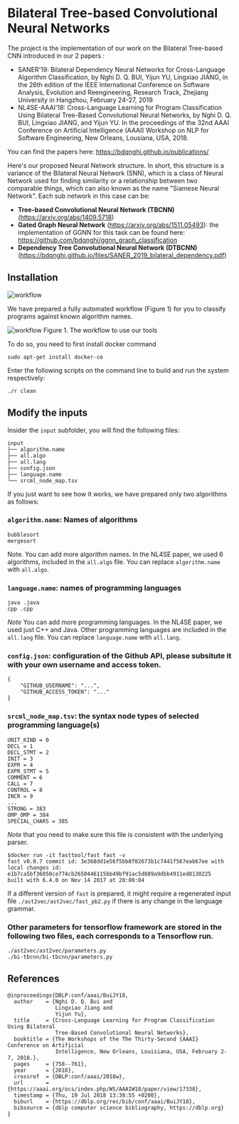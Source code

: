 # Bilateral Tree-based Convolutional Neural Networks

The project is the implementation of our work on the Bilateral Tree-based CNN introduced in our 2 papers :

- SANER'19: Bilateral Dependency Neural Networks for Cross-Language Algorithm Classification, by Nghi D. Q. BUI, Yijun YU, Lingxiao JIANG, in the 26th edition of the IEEE International Conference on Software Analysis, Evolution and Reengineering, Research Track, Zhejiang University in Hangzhou, February 24-27, 2019
- NL4SE-AAAI'18: Cross-Language Learning for Program Classification Using Bilateral Tree-Based Convolutional Neural Networks, by Nghi D. Q. BUI, Lingxiao JIANG, and Yijun YU. In the proceedings of the 32nd AAAI Conference on Artificial Intelligence (AAAI) Workshop on NLP for Software Engineering, New Orleans, Lousiana, USA, 2018. 

You can find the papers here: https://bdqnghi.github.io/publications/

Here's our proposed Neural Network structure. In short, this structure is a variance of the Bilateral Neural Network (SNN), which is  a class of Neural Network used for finding similarity or a relationship between two comparable things, which can also known as the name "Siamese Neural Network". Each sub network in this case can be:
- **Tree-based Convolutional Neural Network (TBCNN)** (https://arxiv.org/abs/1409.5718)
- **Gated Graph Neural Network** (https://arxiv.org/abs/1511.05493): the implementation of GGNN for this task can be found here: https://github.com/bdqnghi/ggnn_graph_classification
- **Dependency Tree Convolutional Neural Network (DTBCNN)** (https://bdqnghi.github.io/files/SANER_2019_bilateral_dependency.pdf)

## Installation

![workflow](doc/model.png)

We have prepared a fully automated workflow (Figure 1) for you to classify programs against known algorithm names.

![workflow](doc/workflow.png)
Figure 1. The workflow to use our tools

To do so, you need to first install docker command

```
sudo apt-get install docker-ce
```

Enter the following scripts on the command line to build and run the system respectively:
```
./r clean
```

## Modify the inputs

Insider the `input` subfolder, you will find the following files:
```
input
├── algorithm.name
├── all.algo
├── all.lang
├── config.json
├── language.name
└── srcml_node_map.tsv
```

If you just want to see how it works, we have prepared only two algorithms as follows:

### `algorithm.name`: Names of algorithms
```
bubblesort
mergesort
```

Note. You can add more algorithm names. In the NL4SE paper, we used 6 algorithms, included in the `all.algo` file. You can replace
`algorithm.name` with `all.algo`.

### `language.name`: names of programming languages
```
java .java
cpp .cpp
```
*Note* You can add more programming languages. In the NL4SE paper, we used just C++ and Java. Other programming languages are included in the `all.lang` file. You can replace `language.name` with `all.lang`.

### `config.json`: configuration of the Github API, please subsitute it with your own username and access token. 
```
{
    "GITHUB_USERNAME": "...",
    "GITHUB_ACCESS_TOKEN": "..."
}
```

### `srcml_node_map.tsv`: the syntax node types of selected programming language(s)
```
UNIT_KIND = 0
DECL = 1
DECL_STMT = 2
INIT = 3
EXPR = 4
EXPR_STMT = 5
COMMENT = 6
CALL = 7
CONTROL = 8
INCR = 9
...
STRONG = 383
OMP_OMP = 384
SPECIAL_CHARS = 385
```

*Note* that you need to make sure this file is consistent with the underlying parser.
```
$docker run -it fasttool/fast fast -v
fast v0.0.7 commit id: 3e368dd1e56f5bb8f02673b1c7441f567eab67ee with local changes id: e1b7ca5bf36050ce774cb2650446115bb49bf91ac5d889a9dbb4911ed8130225
built with 6.4.0 on Nov 14 2017 at 20:00:04
```

If a different version of `fast` is prepared, it might require a regenerated input file `./ast2vec/ast2vec/fast_pb2.py` if there is any change in the language grammar. 

### Other parameters for tensorflow framework are stored in the following two files, each corresponds to a Tensorflow run.
```
./ast2vec/ast2vec/parameters.py
./bi-tbcnn/bi-tbcnn/parameters.py
```

## References
```
@inproceedings{DBLP:conf/aaai/BuiJY18,
  author    = {Nghi D. Q. Bui and
               Lingxiao Jiang and
               Yijun Yu},
  title     = {Cross-Language Learning for Program Classification Using Bilateral
               Tree-Based Convolutional Neural Networks},
  booktitle = {The Workshops of the The Thirty-Second {AAAI} Conference on Artificial
               Intelligence, New Orleans, Louisiana, USA, February 2-7, 2018.},
  pages     = {758--761},
  year      = {2018},
  crossref  = {DBLP:conf/aaai/2018w},
  url       = {https://aaai.org/ocs/index.php/WS/AAAIW18/paper/view/17338},
  timestamp = {Thu, 19 Jul 2018 13:38:55 +0200},
  biburl    = {https://dblp.org/rec/bib/conf/aaai/BuiJY18},
  bibsource = {dblp computer science bibliography, https://dblp.org}
}
```

